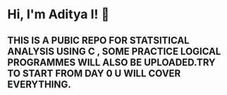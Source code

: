 
# Hi, I'm Aditya I! 👋

  
##  THIS IS A PUBIC REPO FOR STATSITICAL ANALYSIS USING C , SOME PRACTICE LOGICAL PROGRAMMES WILL ALSO BE UPLOADED.TRY TO START FROM DAY 0 U WILL COVER EVERYTHING.


